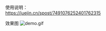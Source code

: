 使用说明：<br>
https://juejin.cn/spost/7491076252401762315

效果图
![demo.gif](https://github.com/cgztzero/FlutterPopupWindow/blob/master/list.gif?raw=true)
